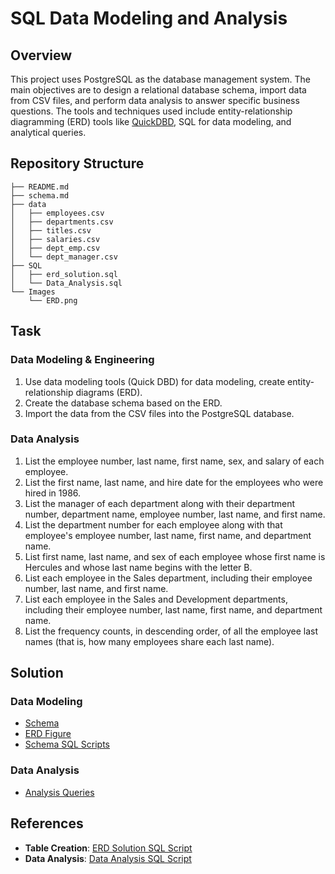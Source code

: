 # SQL Data Modeling and Analysis

## Overview

This project uses PostgreSQL as the database management system. The main objectives are to design a relational database schema, import data from CSV files, and perform data analysis to answer specific business questions. The tools and techniques used include entity-relationship diagramming (ERD) tools like [QuickDBD](https://www.quickdatabasediagrams.com/), SQL for data modeling, and analytical queries.

## Repository Structure

```
├── README.md
├── schema.md
├── data
│   ├── employees.csv
│   ├── departments.csv
│   ├── titles.csv
│   ├── salaries.csv
│   ├── dept_emp.csv
│   └── dept_manager.csv
├── SQL
│   ├── erd_solution.sql
│   └── Data_Analysis.sql
└── Images
    └── ERD.png
```

## Task

### Data Modeling & Engineering

1. Use data modeling tools (Quick DBD) for data modeling, create entity-relationship diagrams (ERD).
2. Create the database schema based on the ERD.
3. Import the data from the CSV files into the PostgreSQL database.

### Data Analysis

1. List the employee number, last name, first name, sex, and salary of each employee.
2. List the first name, last name, and hire date for the employees who were hired in 1986.
3. List the manager of each department along with their department number, department name, employee number, last name, and first name.
4. List the department number for each employee along with that employee's employee number, last name, first name, and department name.
5. List first name, last name, and sex of each employee whose first name is Hercules and whose last name begins with the letter B.
6. List each employee in the Sales department, including their employee number, last name, and first name.
7. List each employee in the Sales and Development departments, including their employee number, last name, first name, and department name.
8. List the frequency counts, in descending order, of all the employee last names (that is, how many employees share each last name).

## Solution

### Data Modeling

- [Schema](https://github.com/steve-yuan-8276/sql-challenge/blob/main/schema.md)
- [ERD Figure](https://github.com/steve-yuan-8276/sql-challenge/blob/main/Images/ERD.png)
- [Schema SQL Scripts](https://github.com/steve-yuan-8276/sql-challenge/blob/main/SQL/erd_solution.sql)

### Data Analysis

- [Analysis Queries](https://github.com/steve-yuan-8276/sql-challenge/blob/main/SQL/Data_Analysis.sql)

## References

- **Table Creation**: [ERD Solution SQL Script](https://github.com/steve-yuan-8276/SQL_Projects/blob/main/0.Data_modeling_with_SQL/erd_solution.sql)
- **Data Analysis**: [Data Analysis SQL Script](https://github.com/steve-yuan-8276/SQL_Projects/blob/main/0.Data_modeling_with_SQL/Data_Analysis.sql)


